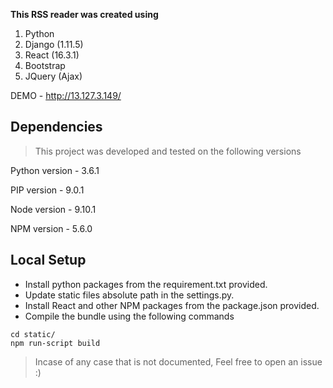 
**This RSS reader was created using**
1. Python
2. Django (1.11.5)
3. React (16.3.1)
4. Bootstrap
5. JQuery (Ajax)


DEMO - http://13.127.3.149/

Dependencies
------------------------------------------------------------------

> This project was developed and tested on the following versions

Python version - 3.6.1

PIP version - 9.0.1

Node version - 9.10.1

NPM version - 5.6.0


Local Setup
-----------
* Install python packages from the requirement.txt provided.
* Update static files absolute path in the settings.py.
* Install React and other NPM packages from the package.json provided.
* Compile the bundle using the following commands
```
cd static/
npm run-script build
```


> Incase of any case that is not documented, Feel free to open an issue :)





